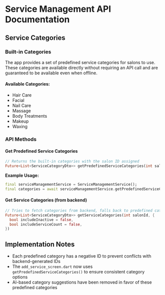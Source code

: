 # Service Management API Documentation

## Service Categories

### Built-in Categories

The app provides a set of predefined service categories for salons to use. These categories are available directly without requiring an API call and are guaranteed to be available even when offline.

#### Available Categories:
- Hair Care
- Facial
- Nail Care
- Massage
- Body Treatments
- Makeup
- Waxing

### API Methods

#### Get Predefined Service Categories
```dart
// Returns the built-in categories with the salon ID assigned
Future<List<ServiceCategoryDto>> getPredefinedServiceCategories(int salonId)
```

**Example Usage:**
```dart
final serviceManagementService = ServiceManagementService();
final categories = await serviceManagementService.getPredefinedServiceCategories(salonId);
```

#### Get Service Categories (from backend)
```dart
// Tries to fetch categories from backend, falls back to predefined categories
Future<List<ServiceCategoryDto>> getServiceCategories(int salonId, {
  bool includeInactive = false,
  bool includeServiceCount = false,
})
```

## Implementation Notes

- Each predefined category has a negative ID to prevent conflicts with backend-generated IDs
- The `add_service_screen.dart` now uses `getPredefinedServiceCategories()` to ensure consistent category options
- AI-based category suggestions have been removed in favor of these predefined categories
